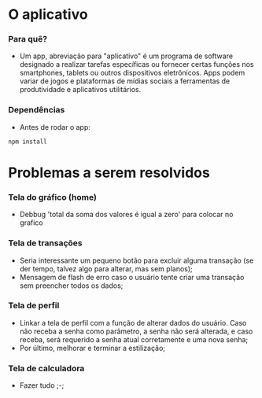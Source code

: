# O aplicativo

### Para quê?

- Um app, abreviação para "aplicativo" é um programa de software designado a realizar tarefas específicas ou fornecer certas funções nos smartphones, tablets ou outros dispositivos eletrônicos. Apps podem variar de jogos e plataformas de mídias sociais a ferramentas de produtividade e aplicativos utilitários.

### Dependências

- Antes de rodar o app:

```shell
npm install
```

# Problemas a serem resolvidos

### Tela do gráfico (home)

- Debbug 'total da soma dos valores é igual a zero' para colocar no grafico

### Tela de transações

- Seria interessante um pequeno botão para excluir alguma transação (se der tempo, talvez algo para alterar, mas sem planos);
- Mensagem de flash de erro caso o usuário tente criar uma transação sem preencher todos os dados;

### Tela de perfil

- Linkar a tela de perfil com a função de alterar dados do usuário. Caso não receba a senha como parâmetro, a senha não será alterada, e caso receba, será requerido a senha atual corretamente e uma nova senha;
- Por último, melhorar e terminar a estilização;

### Tela de calculadora

- Fazer tudo ;-;
